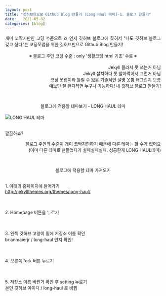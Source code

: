 ```yaml
---
layout: post
title: "깃허브만으로 Github Blog 만들기 (Long Haul 테마)-1. 블로그 만들기"
date:   2021-05-02
categories: [blog]
---
```



<p>
<div style="text-align:justify">개미 코딱지만한 코딩 수준으로 왜 인지 깃허브 블로그에 꽂혀서 "나도 깃허브 블로그 갖고 싶다"는 코딩쪼랩을 위한 깃허브만으로 Github Blog 만들기!</div><br />
<div style="text-align:center">※ 블로그 주인 코딩 수준 : only '생활코딩 html 기초' 수료 ※</div><br />
<div style="text-align:right">Jekyll 몰라서 못 쓰는거 아님<br />
   Jekyll 설치하다 못 알아먹어서 그런거 아님<br />
  코딩 쪼랩이라 틀릴 수 있음 기술적인 설명 못함 왜그런지 모름<br />
  얘보단 잘 한다라면 누구나 가능하다! 내 깃허브 블로그 만들기!</div>
</p>
<br />

<p>
<div style="text-align:center">블로그에 적용할 테마보기 - LONG HAUL 테마</div>
<br />
<img src="{{ '/assets/210502/1.png' | prepend: site.baseurl }}" alt="LONG HAUL 테마"></p>

<p>
<br />
깔끔하죠? 
<br />
<div style="text-align:right">블로그 주인의 수준이 개미 코딱지만하기 때문에 다른 테마는 할 수가 없어요<br />
(이미 다른 테마로 만들었다가 실패실패실패. 성공한게 LONG HAUL테마)</div>
</p>

<br />
<p><div style="text-align:center">블로그에 적용할 테마 가져오기 </div></p>

<br />
1. 아래의 홈페이지에 들어가기
<br />
<a href=" http://jekyllthemes.org/themes/long-haul/" target="_blank">http://jekyllthemes.org/themes/long-haul/</a>

<br /><br />
2. Homepage 버튼을 누르기 
<br />
<img src="{{ '/assets/210502/2.jpg' | prepend: site.baseurl }}" alt="">


<br /><br />
3. 왼쪽 깃허브 고양이 밑에 저장소 이름 확인
<br />
brianmaierjr / long-haul 인지 확인! 
<img src="{{ '/assets/210502/3.jpg' | prepend: site.baseurl }}" alt="">

<br /><br />
4. 오른쪽 fork 버튼 누르기 
<br />
<img src="{{ '/assets/210502/4.jpg' | prepend: site.baseurl }}" alt="">

<br /><br />
5. 저장소 이름 바뀐거 확인 후 setting 누르기 
<br />
본인 깃허브 아이디 / long-haul 로 바뀜 
<br />
<img src="{{ '/assets/210502/5.jpg' | prepend: site.baseurl }}" alt="">


